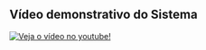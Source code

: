 ## Vídeo demonstrativo do Sistema

[![Veja o vídeo no youtube!](https://i.ytimg.com/vi/-c7ay-XTHk0/maxresdefault.jpg)](https://youtu.be/-c7ay-XTHk0)